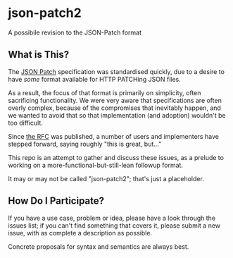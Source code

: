 # json-patch2


A possibile revision to the JSON-Patch format


## What is This?

The [JSON Patch](http://tools.ietf.org/html/rfc6902) specification was standardised quickly, due to a desire to have *some* format available for
HTTP PATCHing JSON files. 

As a result, the focus of that format is primarily on simplicity, often sacrificing functionality. We were very aware
that specifications are often overly complex, because of the compromises that inevitably happen, and we wanted to avoid
that so that implementation (and adoption) wouldn't be too difficult.

Since [the RFC](http://tools.ietf.org/html/rfc6902) was published, a number of users and implementers have stepped forward,
saying roughly "this is great, but..."

This repo is an attempt to gather and discuss these issues, as a prelude to working on a more-functional-but-still-lean
followup format.

It may or may not be called "json-patch2"; that's just a placeholder.

## How Do I Participate?

If you have a use case, problem or idea, please have a look through the issues list; if you can't find something that
covers it, please submit a new issue, with as complete a description as possible.

Concrete proposals for syntax and semantics are always best.
